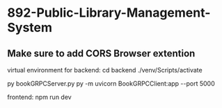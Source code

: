 # 892-Public-Library-Management-System

## Make sure to add CORS Browser extention

virtual environment for backend:
cd backend
./venv/Scripts/activate

py bookGRPCServer.py
py -m uvicorn BookGRPCClient:app --port 5000

frontend:
npm run dev
